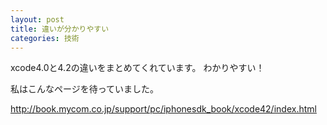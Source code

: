 ```yaml
---
layout: post
title: 違いが分かりやすい
categories: 技術
---
```


xcode4.0と4.2の違いをまとめてくれています。
わかりやすい！

私はこんなページを待っていました。

http://book.mycom.co.jp/support/pc/iphonesdk_book/xcode42/index.html

